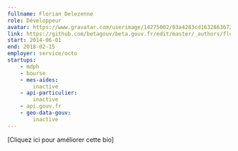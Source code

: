 ```yaml
---
fullname: Florian Delezenne
role: Développeur
avatar: https://www.gravatar.com/userimage/14275002/03a4283cd1632863672a3e249abdb8cb.png?size=512
link: https://github.com/betagouv/beta.gouv.fr/edit/master/_authors/florian.delezenne.md
start: 2014-06-01
end: 2018-02-15
employer: service/octo
startups:
    - mdph
    - bourse
    - mes-aides:
        inactive
    - api-particulier:
        inactive
    - api.gouv.fr
    - geo-data-gouv:
        inactive
---
```


[Cliquez ici pour améliorer cette bio]
